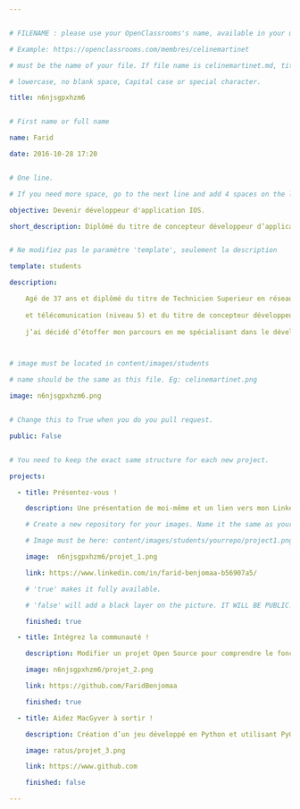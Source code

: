 ```yaml
---


# FILENAME : please use your OpenClassrooms's name, available in your url.

# Example: https://openclassrooms.com/membres/celinemartinet

# must be the name of your file. If file name is celinemartinet.md, title is celinemartinet.

# lowercase, no blank space, Capital case or special character.

title: n6njsgpxhzm6


# First name or full name

name: Farid

date: 2016-10-28 17:20


# One line.

# If you need more space, go to the next line and add 4 spaces on the left, as in 'description'.

objective: Devenir développeur d'application IOS.

short_description: Diplômé du titre de concepteur développeur d’application (Niveau 6), j’ai décidé d’étoffer mon parcours en me spécialisant dans le développement d’application IOS.


# Ne modifiez pas le paramètre 'template', seulement la description

template: students

description:

    Agé de 37 ans et diplômé du titre de Technicien Superieur en réseau informatique
    
    et télécomunication (niveau 5) et du titre de concepteur développeur d’application (Niveau 6), 
    
    j’ai décidé d’étoffer mon parcours en me spécialisant dans le développement d’application IOS. 



# image must be located in content/images/students

# name should be the same as this file. Eg: celinemartinet.png

image: n6njsgpxhzm6.png


# Change this to True when you do you pull request.

public: False


# You need to keep the exact same structure for each new project.

projects:

  - title: Présentez-vous !

    description: Une présentation de moi-même et un lien vers mon LinkedIn.

    # Create a new repository for your images. Name it the same as your nickname and profile picture.

    # Image must be here: content/images/students/yourrepo/project1.png

    image:  n6njsgpxhzm6/projet_1.png

    link: https://www.linkedin.com/in/farid-benjomaa-b56907a5/

    # 'true' makes it fully available.

    # 'false' will add a black layer on the picture. IT WILL BE PUBLIC!

    finished: true

  - title: Intégrez la communauté !

    description: Modifier un projet Open Source pour comprendre le fonctionnement de Git, de Github et des pull requests. 

    image: n6njsgpxhzm6/projet_2.png

    link: https://github.com/FaridBenjomaa

    finished: true

  - title: Aidez MacGyver à sortir !

    description: Création d’un jeu développé en Python et utilisant PyGame.

    image: ratus/projet_3.png

    link: https://www.github.com

    finished: false

---
```

